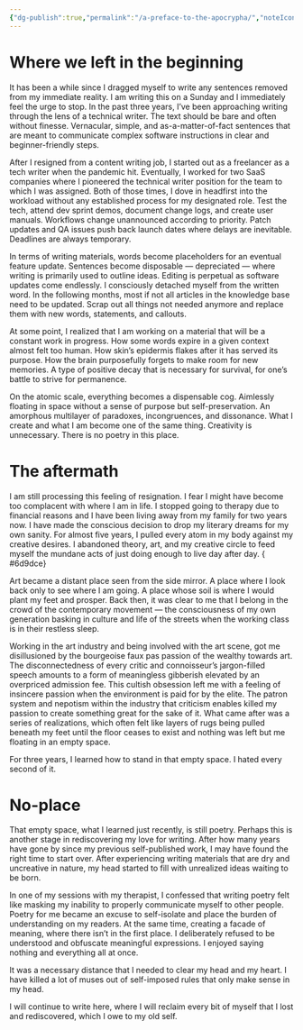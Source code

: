 ```yaml
---
{"dg-publish":true,"permalink":"/a-preface-to-the-apocrypha/","noteIcon":"","created":"2023-02-05"}
---
```


# Where we left in the beginning

It has been a while since I dragged myself to write any sentences removed from my immediate reality. I am writing this on a Sunday and I immediately feel the urge to stop. In the past three years, I’ve been approaching writing through the lens of a technical writer. The text should be bare and often without finesse. Vernacular, simple, and as-a-matter-of-fact sentences that are meant to communicate complex software instructions in clear and beginner-friendly steps.

After I resigned from a content writing job, I started out as a freelancer as a tech writer when the pandemic hit. Eventually, I worked for two SaaS companies where I pioneered the technical writer position for the team to which I was assigned. Both of those times, I dove in headfirst into the workload without any established process for my designated role. Test the tech, attend dev sprint demos, document change logs, and create user manuals. Workflows change unannounced according to priority. Patch updates and QA issues push back launch dates where delays are inevitable. Deadlines are always temporary.

In terms of writing materials, words become placeholders for an eventual feature update. Sentences become disposable — depreciated — where writing is primarily used to outline ideas. Editing is perpetual as software updates come endlessly. I consciously detached myself from the written word. In the following months, most if not all articles in the knowledge base need to be updated. Scrap out all things not needed anymore and replace them with new words, statements, and callouts.

At some point, I realized that I am working on a material that will be a constant work in progress. How some words expire in a given context almost felt too human. How skin’s epidermis flakes after it has served its purpose. How the brain purposefully forgets to make room for new memories. A type of positive decay that is necessary for survival, for one’s battle to strive for permanence.

On the atomic scale, everything becomes a dispensable cog. Aimlessly floating in space without a sense of purpose but self-preservation. An amorphous multilayer of paradoxes, incongruences, and dissonance. What I create and what I am become one of the same thing. Creativity is unnecessary. There is no poetry in this place.

# The aftermath

I am still processing this feeling of resignation. I fear I might have become too complacent with where I am in life. I stopped going to therapy due to financial reasons and I have been living away from my family for two years now. I have made the conscious decision to drop my literary dreams for my own sanity. For almost five years, I pulled every atom in my body against my creative desires. I abandoned theory, art, and my creative circle to feed myself the mundane acts of just doing enough to live day after day.
{ #6d9dce}


Art became a distant place seen from the side mirror. A place where I look back only to see where I am going. A place whose soil is where I would plant my feet and prosper. Back then, it was clear to me that I belong in the crowd of the contemporary movement — the consciousness of my own generation basking in culture and life of the streets when the working class is in their restless sleep.

Working in the art industry and being involved with the art scene, got me disillusioned by the bourgeoise faux pas passion of the wealthy towards art. The disconnectedness of every critic and connoisseur’s jargon-filled speech amounts to a form of meaningless gibberish elevated by an overpriced admission fee. This cultish obsession left me with a feeling of insincere passion when the environment is paid for by the elite. The patron system and nepotism within the industry that criticism enables killed my passion to create something great for the sake of it. What came after was a series of realizations, which often felt like layers of rugs being pulled beneath my feet until the floor ceases to exist and nothing was left but me floating in an empty space.

For three years, I learned how to stand in that empty space. I hated every second of it.

# No-place

That empty space, what I learned just recently, is still poetry. Perhaps this is another stage in rediscovering my love for writing. After how many years have gone by since my previous self-published work, I may have found the right time to start over. After experiencing writing materials that are dry and uncreative in nature, my head started to fill with unrealized ideas waiting to be born.

In one of my sessions with my therapist, I confessed that writing poetry felt like masking my inability to properly communicate myself to other people. Poetry for me became an excuse to self-isolate and place the burden of understanding on my readers. At the same time, creating a facade of meaning, where there isn’t in the first place. I deliberately refused to be understood and obfuscate meaningful expressions. I enjoyed saying nothing and everything all at once.

It was a necessary distance that I needed to clear my head and my heart. I have killed a lot of muses out of self-imposed rules that only make sense in my head.

I will continue to write here, where I will reclaim every bit of myself that I lost and rediscovered, which I owe to my old self.